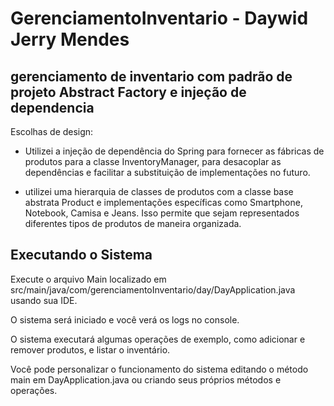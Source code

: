 # GerenciamentoInventario - Daywid Jerry Mendes



## gerenciamento de inventario com padrão de projeto Abstract Factory e injeção de dependencia

Escolhas de design: 

- Utilizei a injeção de dependência do Spring para fornecer as fábricas de produtos para a classe InventoryManager, para desacoplar as dependências e facilitar a substituição de implementações no futuro.

- utilizei uma hierarquia de classes de produtos com a classe base abstrata Product e implementações específicas como Smartphone, Notebook, Camisa e Jeans. Isso permite que sejam representados diferentes tipos de produtos de maneira organizada.



## Executando o Sistema
Execute o arquivo Main localizado em 
src/main/java/com/gerenciamentoInventario/day/DayApplication.java usando sua IDE.

O sistema será iniciado e você verá os logs no console.

O sistema executará algumas operações de exemplo, como adicionar e remover produtos, e listar o inventário.

Você pode personalizar o funcionamento do sistema editando o método main em DayApplication.java ou criando seus próprios métodos e operações.
